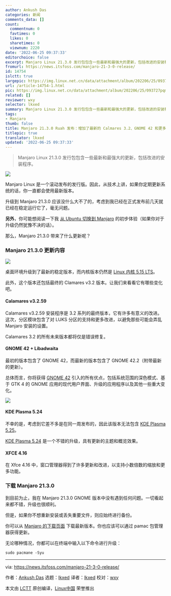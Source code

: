 ```yaml
---
author: Ankush Das
categories: 新闻
comments_data: []
count:
  commentnum: 0
  favtimes: 0
  likes: 0
  sharetimes: 0
  viewnum: 2220
date: '2022-06-25 09:37:33'
editorchoice: false
excerpt: Manjaro Linux 21.3.0 发行包包含一些最新和最强大的更新，包括改进的安装程序。
fromurl: https://news.itsfoss.com/manjaro-21-3-0-release/
id: 14754
islctt: true
largepic: https://img.linux.net.cn/data/attachment/album/202206/25/093727pqm59kkragcaga4c.jpg
url: /article-14754-1.html
pic: https://img.linux.net.cn/data/attachment/album/202206/25/093727pqm59kkragcaga4c.jpg.thumb.jpg
related: []
reviewer: wxy
selector: lkxed
summary: Manjaro Linux 21.3.0 发行包包含一些最新和最强大的更新，包括改进的安装程序。
tags:
- Manjaro
thumb: false
title: Manjaro 21.3.0 Ruah 发布：增加了最新的 Calmares 3.2、GNOME 42 和更多升级
titlepic: true
translator: lkxed
updated: '2022-06-25 09:37:33'
---
```



> 
> Manjaro Linux 21.3.0 发行包包含一些最新和最强大的更新，包括改进的安装程序。
> 
> 
> 


![](/data/attachment/album/202206/25/093727pqm59kkragcaga4c.jpg)


Manjaro Linux 是一个滚动发布的发行版。因此，从技术上讲，如果你定期更新系统的话，你一直都会使用最新版本。


升级到 Manjaro 21.3.0 应该没什么大不了的，考虑到我已经在正式发布前几天就已经在稳定运行它了，毫无问题。


**另外**，你可能想阅读一下我 [从 Ubuntu 切换到 Manjaro](https://news.itsfoss.com/manjaro-linux-experience/) 的初步体验（如果你对于升级仍然犹豫不决的话）。


那么，Manjaro 21.3.0 带来了什么更新呢？


### Manjaro 21.3.0 更新内容


![](/data/attachment/album/202206/25/093733sr72m6fequ36fh7z.jpg)


桌面环境升级到了最新的稳定版本，而内核版本仍然是 [Linux 内核 5.15 LTS](https://news.itsfoss.com/linux-kernel-5-15-release/)。


此外，这个版本还包括最终的 Clamares v3.2 版本。让我们来看看它有哪些变化吧。


#### Calamares v3.2.59


Calamares v3.2.59 安装程序是 3.2 系列的最终版本，它有许多有意义的改进。这次，分区模块包含了对 LUKS 分区的支持和更多改进，以避免那些可能会弄乱 Manjaro 安装的设置。


Calamares 3.2 的所有未来版本都将仅是错误修复。


#### GNOME 42 + Libadwaita


最初的版本包含了 GNOME 42，而最新的版本包含了 GNOME 42.2（附带最新的更新）。


总体而言，你将获得 [GNOME 42](https://news.itsfoss.com/gnome-42-release/) 引入的所有优点，包括系统范围的深色模式、基于 GTK 4 的 GNOME 应用的现代用户界面、升级的应用程序以及其他一些重大变化。


![](/data/attachment/album/202206/25/093734kpzzz8six5pjjppx.png)


#### KDE Plasma 5.24


不幸的是，考虑到它差不多是在同一周发布的，因此该版本无法包含 [KDE Plasma 5.25](https://news.itsfoss.com/kde-plasma-5-25-release/)。


[KDE Plasma 5.24](https://news.itsfoss.com/kde-plasma-5-24-lts-release/) 是一个不错的升级，具有更新的主题和概览效果。


#### XFCE 4.16


在 Xfce 4.16 中，窗口管理器得到了许多更新和改进，以支持小数倍数的缩放和更多功能。


### 下载 Manjaro 21.3.0


到目前为止，我在 Manjaro 21.3.0 GNOME 版本中没有遇到任何问题。一切看起来都不错，升级也很顺利。


但是，如果你不想重新安装或丢失重要文件，则应始终进行备份。


你可以从 [Manjaro 的下载页面](https://manjaro.org/download/) 下载最新版本。你也应该可以通过 pamac 包管理器获得更新。


无论哪种情况，你都可以在终端中输入以下命令进行升级：



```
sudo pacmane -Syu

```



---


via: <https://news.itsfoss.com/manjaro-21-3-0-release/>


作者：[Ankush Das](https://news.itsfoss.com/author/ankush/) 选题：[lkxed](https://github.com/lkxed) 译者：[lkxed](https://github.com/lkxed) 校对：[wxy](https://github.com/wxy)


本文由 [LCTT](https://github.com/LCTT/TranslateProject) 原创编译，[Linux中国](https://linux.cn/) 荣誉推出